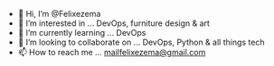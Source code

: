 - 👋 Hi, I’m @Felixezema
- 👀 I’m interested in ... DevOps, furniture design & art
- 🌱 I’m currently learning ... DevOps
- 💞️ I’m looking to collaborate on ... DevOps, Python & all things tech
- 📫 How to reach me ... mailfelixezema@gmail.com

<!---
Felixezema/Felixezema is a ✨ special ✨ repository because its `README.md` (this file) appears on your GitHub profile.
You can click the Preview link to take a look at your changes.
--->
